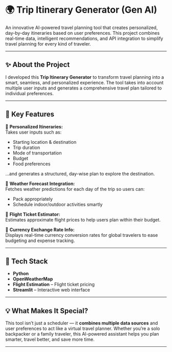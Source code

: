 # 🌍 Trip Itinerary Generator (Gen AI)

An innovative AI-powered travel planning tool that creates personalized, day-by-day itineraries based on user preferences. This project combines real-time data, intelligent recommendations, and API integration to simplify travel planning for every kind of traveler.

---

## ✨ About the Project

I developed this **Trip Itinerary Generator** to transform travel planning into a smart, seamless, and personalized experience. The tool takes into account multiple user inputs and generates a comprehensive travel plan tailored to individual preferences.

---

## 🎯 Key Features

🔹 **Personalized Itineraries:**  
Takes user inputs such as:
- Starting location & destination  
- Trip duration  
- Mode of transportation  
- Budget  
- Food preferences  

…and generates a structured, day-wise plan to explore the destination.

🔹 **Weather Forecast Integration:**  
Fetches weather predictions for each day of the trip so users can:
- Pack appropriately  
- Schedule indoor/outdoor activities smartly  

🔹 **Flight Ticket Estimator:**  
Estimates approximate flight prices to help users plan within their budget.

🔹 **Currency Exchange Rate Info:**  
Displays real-time currency conversion rates for global travelers to ease budgeting and expense tracking.

---

## 🚀 Tech Stack

- **Python**  
- **OpenWeatherMap** 
- **Flight Estimation** – Flight ticket pricing   
- **Streamlit** – Interactive web interface
---

## 💡 What Makes It Special?

This tool isn’t just a scheduler — it **combines multiple data sources** and user preferences to act like a virtual travel planner. Whether you’re a solo backpacker or a family traveler, this AI-powered assistant helps you plan smarter, travel better, and save more time.

---

